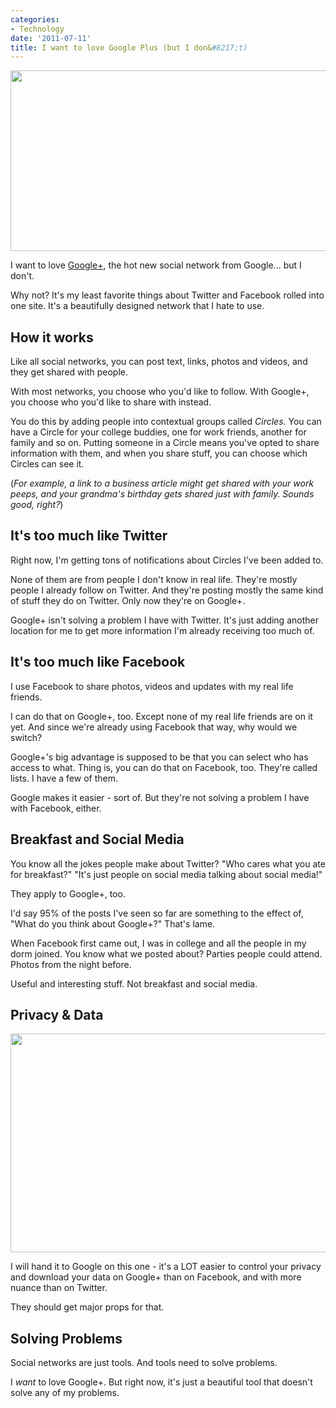 ```yaml
---
categories:
- Technology
date: '2011-07-11'
title: I want to love Google Plus (but I don&#8217;t)
---
```


<img src="https://gomakethings.com/wp-content/uploads/2011/07/Google-Plus-560x289.png" alt="" title="Google-Plus" width="560" height="289" class="aligncenter size-medium wp-image-1017" />

I want to love <a href="https://plus.google.com/">Google+</a>, the hot new social network from Google... but I don't.

Why not? It's my least favorite things about Twitter and Facebook rolled into one site. It's a beautifully designed network that I hate to use.
<!--more-->
<h2>How it works</h2>

Like all social networks, you can post text, links, photos and videos, and they get shared with people.

With most networks, you choose who you'd like to follow. With Google+, you choose who you'd like to share with instead.

You do this by adding people into contextual groups called <em>Circles</em>. You can have a Circle for your college buddies, one for work friends, another for family and so on. Putting someone in a Circle means you've opted to share information with them, and when you share stuff, you can choose which Circles can see it.

(<em>For example, a link to a business article might get shared with your work peeps, and your grandma's birthday gets shared just with family. Sounds good, right?</em>)

<h2>It's too much like Twitter</h2>

Right now, I'm getting tons of notifications about Circles I've been added to.

None of them are from people I don't know in real life. They're mostly people I already follow on Twitter. And they're posting mostly the same kind of stuff they do on Twitter. Only now they're on Google+.

Google+ isn't solving a problem I have with Twitter. It's just adding another location for me to get more information I'm already receiving too much of.

<h2>It's too much like Facebook</h2>

I use Facebook to share photos, videos and updates with my real life friends.

I can do that on Google+, too. Except none of my real life friends are on it yet. And since we're already using Facebook that way, why would we switch?

Google+'s big advantage is supposed to be that you can select who has access to what. Thing is, you can do that on Facebook, too. They're called lists. I have a few of them.

Google makes it easier - sort of. But they're not solving a problem I have with Facebook, either.

<h2>Breakfast and Social Media</h2>

You know all the jokes people make about Twitter? "Who cares what you ate for breakfast?" "It's just people on social media talking about social media!"

They apply to Google+, too.

I'd say 95% of the posts I've seen so far are something to the effect of, "What do you think about Google+?" That's lame.

When Facebook first came out, I was in college and all the people in my dorm joined. You know what we posted about? Parties people could attend. Photos from the night before.

Useful and interesting stuff. Not breakfast and social media.

<h2>Privacy & Data</h2>

<img src="https://gomakethings.com/wp-content/uploads/2011/07/Google-Plus-Privacy-538x350.png" alt="" title="Google-Plus-Privacy" width="538" height="350" class="aligncenter size-medium wp-image-1020" />

I will hand it to Google on this one - it's a LOT easier to control your privacy and download your data on Google+ than on Facebook, and with more nuance than on Twitter.

They should get major props for that.

<h2>Solving Problems</h2>

Social networks are just tools. And tools need to solve problems.

I <em>want</em> to love Google+. But right now, it's just a beautiful tool that doesn't solve any of my problems.